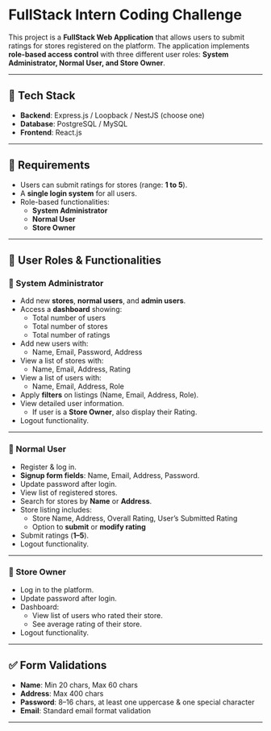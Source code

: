 # FullStack Intern Coding Challenge

This project is a **FullStack Web Application** that allows users to submit ratings for stores registered on the platform. The application implements **role-based access control** with three different user roles: **System Administrator, Normal User, and Store Owner**.

---

## 🚀 Tech Stack

- **Backend**: Express.js / Loopback / NestJS (choose one)
- **Database**: PostgreSQL / MySQL
- **Frontend**: React.js

---

## 📌 Requirements

- Users can submit ratings for stores (range: **1 to 5**).
- A **single login system** for all users.
- Role-based functionalities:
  - **System Administrator**
  - **Normal User**
  - **Store Owner**

---

## 👥 User Roles & Functionalities

### 🔑 System Administrator
- Add new **stores**, **normal users**, and **admin users**.
- Access a **dashboard** showing:
  - Total number of users
  - Total number of stores
  - Total number of ratings
- Add new users with:
  - Name, Email, Password, Address
- View a list of stores with:
  - Name, Email, Address, Rating
- View a list of users with:
  - Name, Email, Address, Role
- Apply **filters** on listings (Name, Email, Address, Role).
- View detailed user information.
  - If user is a **Store Owner**, also display their Rating.
- Logout functionality.

---

### 👤 Normal User
- Register & log in.
- **Signup form fields**: Name, Email, Address, Password.
- Update password after login.
- View list of registered stores.
- Search for stores by **Name** or **Address**.
- Store listing includes:
  - Store Name, Address, Overall Rating, User’s Submitted Rating
  - Option to **submit** or **modify rating**
- Submit ratings (**1–5**).
- Logout functionality.

---

### 🏪 Store Owner
- Log in to the platform.
- Update password after login.
- Dashboard:
  - View list of users who rated their store.
  - See average rating of their store.
- Logout functionality.

---

## ✅ Form Validations

- **Name**: Min 20 chars, Max 60 chars
- **Address**: Max 400 chars
- **Password**: 8–16 chars, at least one uppercase & one special character
- **Email**: Standard email format validation

---

